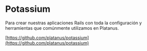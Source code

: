 # Potassium

Para crear nuestras aplicaciones Rails con toda la configuración y herramientas que comúnmente utilizamos en Platanus.

[https://github.com/platanus/potassium](https://github.com/platanus/potassium)
